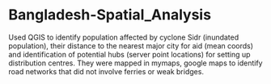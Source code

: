 # Bangladesh-Spatial_Analysis
Used QGIS to identify population affected by cyclone Sidr (inundated population), their distance to the nearest major city for aid (mean coords) and identification of potential hubs (server point locations) for setting up distribution centres. 
They were mapped in mymaps, google maps to identify road networks that did not involve ferries or weak bridges. 
